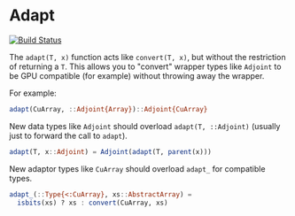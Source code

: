 # Adapt

[![Build Status](https://travis-ci.org/JuliaGPU/Adapt.jl.svg?branch=master)](https://travis-ci.org/JuliaGPU/Adapt.jl)

The `adapt(T, x)` function acts like `convert(T, x)`, but without the
restriction of returning a `T`. This allows you to "convert" wrapper types like
`Adjoint` to be GPU compatible (for example) without throwing away the wrapper.

For example:

```julia
adapt(CuArray, ::Adjoint{Array})::Adjoint{CuArray}
```

New data types like `Adjoint` should overload `adapt(T, ::Adjoint)` (usually just to forward the call to `adapt`).

```julia
adapt(T, x::Adjoint) = Adjoint(adapt(T, parent(x)))
```

New adaptor types like `CuArray` should overload `adapt_` for compatible types.

```julia
adapt_(::Type{<:CuArray}, xs::AbstractArray) =
  isbits(xs) ? xs : convert(CuArray, xs)
```
